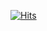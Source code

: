 [![Hits](https://hits.seeyoufarm.com/api/count/incr/badge.svg?url=https%3A%2F%2Fgithub.com%2Fsohn1029&count_bg=%2343D5FF&title_bg=%23313131&icon=pytorch.svg&icon_color=%23E74A2B&title=Hits&edge_flat=false)](https://hits.seeyoufarm.com)
